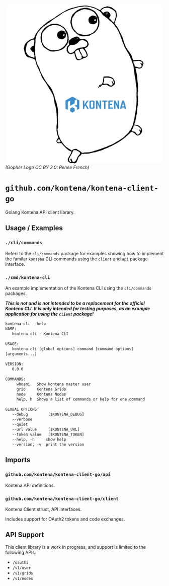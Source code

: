 ![Kontena Gopher](doc/kontena-gopher.jpg?raw=true "Kontena Gopher") *(Gopher Logo CC BY 3.0: Renee French)*

# `github.com/kontena/kontena-client-go`

Golang Kontena API client library.

## Usage / Examples

### `./cli/commands`

Referr to the `cli/commands` package for examples showing how to implement the familar `kontena` CLI commands using the `client` and `api` package interface.

### `./cmd/kontena-cli`

An example implementation of the Kontena CLI using the `cli/commands` packages.

***This is not and is not intended to be a replacement for the official Kontena CLI. It is only intended for testing purposes, as an example application for using the `client` package!***

```
kontena-cli --help
NAME:
   kontena-cli - Kontena CLI

USAGE:
   kontena-cli [global options] command [command options] [arguments...]

VERSION:
   0.0.0

COMMANDS:
     whoami   Show kontena master user
     grid     Kontena Grids
     node     Kontena Nodes
     help, h  Shows a list of commands or help for one command

GLOBAL OPTIONS:
   --debug         [$KONTENA_DEBUG]
   --verbose      
   --quiet        
   --url value     [$KONTENA_URL]
   --token value   [$KONTENA_TOKEN]
   --help, -h     show help
   --version, -v  print the version
```

## Imports

### `github.com/kontena/kontena-client-go/api`

Kontena API definitions.

### `github.com/kontena/kontena-client-go/client`

Kontena Client struct, API interfaces.

Includes support for OAuth2 tokens and code exchanges.

## API Support

This client library is a work in progress, and support is limited to the following APIs:

* `/oauth2`
* `/v1/user`
* `/v1/grids`
* `/v1/nodes`
